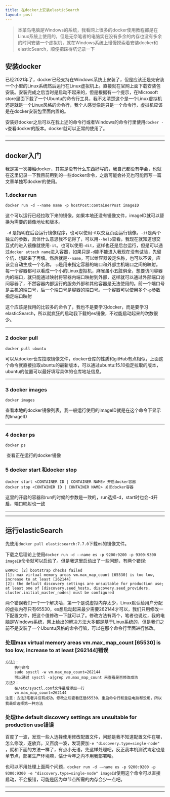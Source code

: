 ```yaml
---
title: 在docker上安装elasticSearch
layout: post
---
```


> ​    本菜鸟电脑是Windows的系统，我看网上很多的docker使用教程都是在Linux系统上使用的，但是无奈笔者的电脑实在没有多余的内存也没有多余的时间安装一个虚拟机，就在Windows系统上慢慢摸索着安装docker和elasticSearch，顺便把踩得坑记录一下

## 安装docker

​	已经2021年了，docker已经支持在Windows系统上安装了，但是应该还是先安装一个小型的Linux系统然后运行在Linux虚拟机上。直接就在官网上面下载安装包安装。安装完成之后当时是启动不起来的，但是根据有一个提示，在Microsoft store里面下载了一个Ubuntu的命令行工具，我不太清楚这个是一个Linux虚拟机还是就是一个Linux风格的命令行，我个人感觉像是只是一个命令行，虚拟机应该是在docker安装包里面内置的。

​    安装好docker之后可以在我上述的命令行或者Windows的命令行里使用```docker -v```查看docker的版本。docker就可以正常的使用了。

---

---

## docker入门

​    我是第一次接触docker，其实是没有什么东西好写的，我自己都没有学会，也就在这里记录一下我目前用到的一些docker命令，之后可能会补充也可能再写一篇文章单独写docker的使用。

### 1.docker run

```
docker run -d --name name -p hostPost:containerPost imageID
```

​    这个可以运行已经拉取下来的镜像，如果本地还没有镜像文件，imageID就可以替换为需要的镜像地址和版本。

​	```-d``` 是指明在后台运行镜像程序，也可以使用-it以交互页面运行镜像。```-it```是两个独立的参数，具体什么意思我不记得了，可以用```--help```查看，我现在就知道想交互式的进入镜像就使用```-it```。也可以使用```-dit```，这样也还是后台运行，但是可以通过```docker attach name```进入容器，如果只是```-d```能不能进入我现在没有试验，先留个坑，想起来了再填。然后就是```--name```，可以给容器设定名称，也可以不设，应该会自动生成一个名称。```-p```是用来指定容器的端口和外部主机端口之间的映射。每一个容器都可以看成一个小的Linux虚拟机，麻雀虽小五脏俱全，想要访问容器内的端口，就只能通过映射将容器内端口映射到外部，这样就可以通过外部端口访问容器了，不然容器内部运行的服务外部和其他容器是无法使用的。前一个端口号是主机的端口号，后一个端口号是容器的端口号。一个容器可以使用多个```-p```参数指定端口映射

​    这个应该是我用的比较多的命令了，我也不是要学习docker，而是要学习elasticSearch，所以就疯狂的启动我下载的es镜像，不过能启动起来的次数很少。

---

### 2 docker pull

```
docker pull ubuntu
```

​    可以从docker仓库拉取镜像文件，docker仓库的性质和gitHub有点相似，上面这个命令就直接拉取ubuntu的最新版本，可以通过ubuntu:15.10指定拉取的版本，ubuntu的位置可以最好填写具体的仓库地址信息。

---

### 3 docker images

```
docker images
```

​    查看本地的docker镜像列表，我一般运行使用的imageID就是在这个命令下显示的ImageID

---

### 4 docker ps

```
docker ps
```

​	查看正在运行的docker镜像

### 5 docker start 和docker stop

```
docker start <CONTAINER ID | CONTAINER NAME> 开启docker容器
docker stop <CONTAINER ID | CONTAINER NAME> 关闭docker容器
```

​    这里的开启的容器和run的时候的参数是一致的，run选择-d，start时也会-d开启，端口映射也一致

---

---

## 运行elasticSearch

​    先使用```docker pull elasticsearch:7.7.0```下载es的镜像文件。

​    下载之后理论上使用```docker run -d --name es -p 9200:9200 -p 9300:9300 imageID```命令就可以启动了。但是我这里启动出了一些问题，有两个错误:

 ```
 ERROR: [2] bootstrap checks failed
 [1]: max virtual memory areas vm.max_map_count [65530] is too low, increase to at least [262144]
 [2]: the default discovery settings are unsuitable for production use; at least one of [discovery.seed_hosts, discovery.seed_providers, cluster.initial_master_nodes] must be configured
 ```

​    两个错误我们一个一个解决哈，第一个是说虚拟内存太少，Linux默认给用户分配的虚拟内存只有65530，es想启动起来最少需要262144才可以，我们只用修改一下配置文件，把这个值修改一下就可以了。修改方法有两个，笔者也说过，我的电脑是Windows系统，网上给出的解决方法大多都是基于Linux系统的，但是我们之前不是安装了一个Ubuntu风格的命令行嘛，可以在那个命令行里面进行修改。

### 处理max virtual memory areas vm.max_map_count [65530] is too low, increase to at least [262144]错误

```
方法1：
    执行命令
    sudo sysctl -w vm.max_map_count=262144
    可以通过 sysctl -a|grep vm.max_map_count 来查看是否修改成功
方法2：
	在/etc/sysctl.conf文件最后添加一行
	vm.max_map_count=262144
注意：方法2笔者并没有成功，修改之后查看还是65530，重启命令行和重启电脑都没用，所以我最后选择第一种方法
```

### 处理the default discovery settings are unsuitable for production use错误

​    百度了一波，发现一些人选择使用修改配置文件，问题是我不知道配置文件在哪，怎么修改，遂放弃。又百度一波，发现要加```-e "discovery.type=single-node"``` ，就和下面的方法一样了，有点小无语，先这样处理吧，反正我本机测试肯定也是单节点，部署生产环境嘛，估计今年之内不用我部署哈。

​    也可以不用处理上面两个问题，```docker run -d -–name es -p 9200:9200 -p 9300:9300 -e "discovery.type=single-node" imageId```使用这个命令可以直接启动，不会报错，可能是因为单节点所需的内存会少一点吧。

---

---

